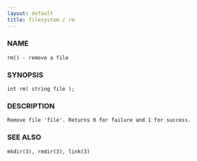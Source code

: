```yaml
---
layout: default
title: filesystem / rm
---
```


### NAME

    rm() - remove a file

### SYNOPSIS

    int rm( string file );

### DESCRIPTION

    Remove file 'file'. Returns 0 for failure and 1 for success.

### SEE ALSO

    mkdir(3), rmdir(3), link(3)

